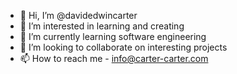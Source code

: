- 👋 Hi, I’m @davidedwincarter
- 👀 I’m interested in learning and creating
- 🌱 I’m currently learning software engineering
- 💞️ I’m looking to collaborate on interesting projects
- 📫 How to reach me - info@carter-carter.com

<!---
davidedwincarter/davidedwincarter is a ✨ special ✨ repository because its `README.md` (this file) appears on your GitHub profile.
You can click the Preview link to take a look at your changes.
--->
